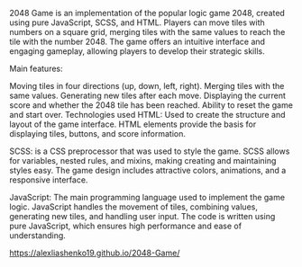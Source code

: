 2048 Game is an implementation of the popular logic game 2048, created using pure JavaScript, SCSS, and HTML. Players can move tiles with numbers on a square grid, merging tiles with the same values ​​to reach the tile with the number 2048. The game offers an intuitive interface and engaging gameplay, allowing players to develop their strategic skills.

Main features:

Moving tiles in four directions (up, down, left, right).
Merging tiles with the same values.
Generating new tiles after each move.
Displaying the current score and whether the 2048 tile has been reached.
Ability to reset the game and start over.
Technologies used
HTML: Used to create the structure and layout of the game interface. HTML elements provide the basis for displaying tiles, buttons, and score information.


SCSS: is a CSS preprocessor that was used to style the game. SCSS allows for variables, nested rules, and mixins, making creating and maintaining styles easy. The game design includes attractive colors, animations, and a responsive interface.

JavaScript: The main programming language used to implement the game logic. JavaScript handles the movement of tiles, combining values, generating new tiles, and handling user input. The code is written using pure JavaScript, which ensures high performance and ease of understanding.

https://alexliashenko19.github.io/2048-Game/

